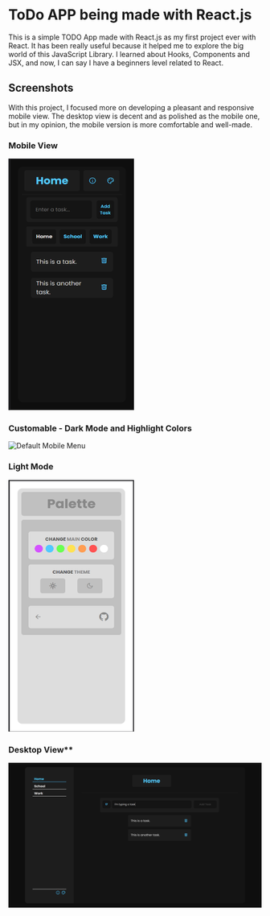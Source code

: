 # ToDo APP being made with React.js

This is a simple TODO App made with React.js as my first project ever with React.
It has been really useful because it helped me to explore the big world of this JavaScript Library. I learned about Hooks, Components and JSX, and now, I can say I have a beginners level related to React. 

## Screenshots

With this project, I focused more on developing a pleasant and responsive mobile view. The desktop view is decent and as polished as the mobile one, but in my opinion, the mobile version is more comfortable and well-made.

### Mobile View 
<img src="img/main.png" alt="Default Mobile Menu" width="250" height="500"/>

### Customable - Dark Mode and Highlight Colors 
<img src="img/custom1.png.png" alt="Default Mobile Menu" width="250" height="500"/>

### Light Mode
<img src="img/custom2.png" alt="Default Mobile Menu" width="250" height="500"/>

### Desktop View**
<img src="img/desktop.png" alt="Default Mobile Menu" width="512" height="288"/>